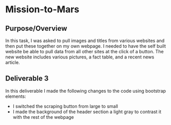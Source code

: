 # Mission-to-Mars

## Purpose/Overview
In this task, I was asked to pull images and titles from various websites and then put these together on my own webpage.  I needed to have the self built website be able to pull data from all other sites at the click of a button.  The new website includes various pictures, a fact table, and a recent news article.

## Deliverable 3
In this deliverable I made the following changes to the code using bootstrap elements:
- I switched the scraping button from large to small
- I made the background of the header section a light gray to contrast it with the rest of the webpage
